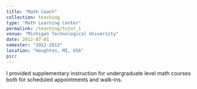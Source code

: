 ```yaml
---
title: "Math Coach"
collection: teaching
type: "Math Learning Center"
permalink: /teaching/tutor_1
venue: "Michigan Technological University"
date: 2012-07-01
semester: "2012-2013"
location: "Houghton, MI, USA"
pic:
---
```


I provided supplementary instruction for undergraduate level math courses both for scheduled appointments and walk-ins.
